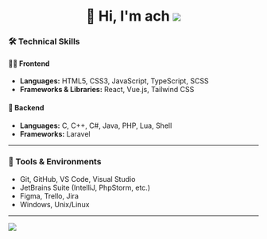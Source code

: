 <h1 align="center">👋 Hi, I'm ach <a href="#"><img src="https://api.visitorbadge.io/api/visitors?path=https%3A%2F%2Fgithub.com%2Fach-git&labelColor=%23333333&countColor=%23ba68c8&style=flat"/></a>
</h1> 


### 🛠️ Technical Skills

#### 👨‍💻 Frontend  
- **Languages:** HTML5, CSS3, JavaScript, TypeScript, SCSS  
- **Frameworks & Libraries:** React, Vue.js, Tailwind CSS

#### 🧠 Backend  
- **Languages:** C, C++, C#, Java, PHP, Lua, Shell  
- **Frameworks:** Laravel

---

### 🧰 Tools & Environments  
- Git, GitHub, VS Code, Visual Studio  
- JetBrains Suite (IntelliJ, PhpStorm, etc.)  
- Figma, Trello, Jira  
- Windows, Unix/Linux

____
         
<img align="center" style="padding=0;" src="https://github-readme-stats.vercel.app/api/?username=ach-git&theme=material-palenight&show_icons=true" />
